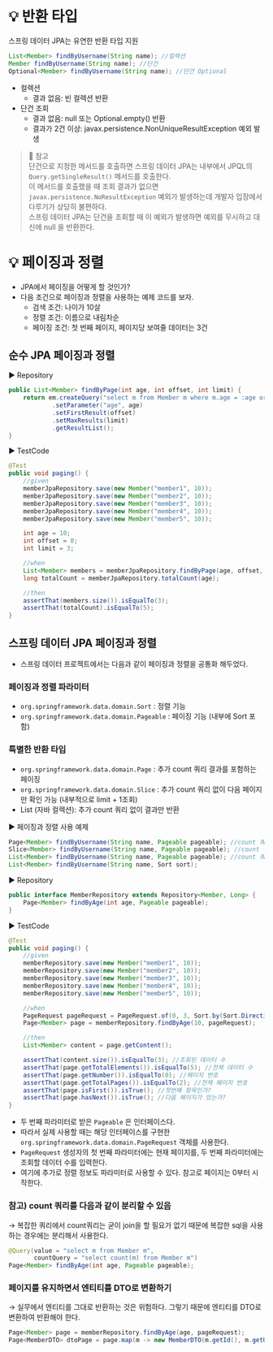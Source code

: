 # 💡 반환 타입
스프링 데이터 JPA는 유연한 반환 타입 지원
```java
List<Member> findByUsername(String name); //컬렉션
Member findByUsername(String name); //단건
Optional<Member> findByUsername(String name); //단건 Optional
```
* 컬렉션
  * 결과 없음: 빈 컬렉션 반환
* 단건 조회
  * 결과 없음: null 또는 Optional.empty() 반환
  * 결과가 2건 이상: javax.persistence.NonUniqueResultException 예외 발생

> 📌 참고   
> 단건으로 지정한 메서드를 호출하면 스프링 데이터 JPA는 내부에서 JPQL의 `Query.getSingleResult()` 메서드를 호출한다.  
> 이 메서드를 호출했을 때 조회 결과가 없으면 `javax.persistence.NoResultException` 예외가 발생하는데 개발자 입장에서 다루기가 상당히 불편하다.   
> 스프링 데이터 JPA는 단건을 조회할 때 이 예외가 발생하면 예외를 무시하고 대신에 null 을 반환한다.

# 💡 페이징과 정렬
* JPA에서 페이징을 어떻게 할 것인가?
* 다음 조건으로 페이징과 정렬을 사용하는 예제 코드를 보자.
  * 검색 조건: 나이가 10살
  * 정렬 조건: 이름으로 내림차순
  * 페이징 조건: 첫 번째 페이지, 페이지당 보여줄 데이터는 3건
 
## 순수 JPA 페이징과 정렬
▶️ Repository
```java
public List<Member> findByPage(int age, int offset, int limit) {
    return em.createQuery("select m from Member m where m.age = :age order by m.username desc", Member.class)
            .setParameter("age", age)
            .setFirstResult(offset)
            .setMaxResults(limit)
            .getResultList();
}
```
▶️ TestCode
```java
@Test
public void paging() {
    //given
    memberJpaRepository.save(new Member("member1", 10));
    memberJpaRepository.save(new Member("member2", 10));
    memberJpaRepository.save(new Member("member3", 10));
    memberJpaRepository.save(new Member("member4", 10));
    memberJpaRepository.save(new Member("member5", 10));

    int age = 10;
    int offset = 0;
    int limit = 3;

    //when
    List<Member> members = memberJpaRepository.findByPage(age, offset, limit);
    long totalCount = memberJpaRepository.totalCount(age);

    //then
    assertThat(members.size()).isEqualTo(3);
    assertThat(totalCount).isEqualTo(5);
}
```

## 스프링 데이터 JPA 페이징과 정렬
* 스프링 데이터 프로젝트에서는 다음과 같이 페이징과 정렬을 공통화 해두었다.

### 페이징과 정렬 파라미터
* `org.springframework.data.domain.Sort` : 정렬 기능
* `org.springframework.data.domain.Pageable` : 페이징 기능 (내부에 Sort 포함)

### 특별한 반환 타입
* `org.springframework.data.domain.Page` : 추가 count 쿼리 결과를 포함하는 페이징
* `org.springframework.data.domain.Slice` : 추가 count 쿼리 없이 다음 페이지만 확인 가능 (내부적으로 limit + 1조회)
* List (자바 컬렉션): 추가 count 쿼리 없이 결과만 반환

▶️ 페이징과 정렬 사용 예제
```java
Page<Member> findByUsername(String name, Pageable pageable); //count 쿼리 사용 
Slice<Member> findByUsername(String name, Pageable pageable); //count 쿼리 사용 안 함
List<Member> findByUsername(String name, Pageable pageable); //count 쿼리 사용 안 함
List<Member> findByUsername(String name, Sort sort);
```

▶️ Repository
```java
public interface MemberRepository extends Repository<Member, Long> {
    Page<Member> findByAge(int age, Pageable pageable);
}
```
▶️ TestCode
```java
@Test
public void paging() {
    //given
    memberRepository.save(new Member("member1", 10));
    memberRepository.save(new Member("member2", 10));
    memberRepository.save(new Member("member3", 10));
    memberRepository.save(new Member("member4", 10));
    memberRepository.save(new Member("member5", 10));

    //when
    PageRequest pageRequest = PageRequest.of(0, 3, Sort.by(Sort.Direction.DESC, "username"));
    Page<Member> page = memberRepository.findByAge(10, pageRequest);

    //then
    List<Member> content = page.getContent();

    assertThat(content.size()).isEqualTo(3); //조회된 데이터 수
    assertThat(page.getTotalElements()).isEqualTo(5); //전체 데이터 수
    assertThat(page.getNumber()).isEqualTo(0); //페이지 번호
    assertThat(page.getTotalPages()).isEqualTo(2); //전체 페이지 번호
    assertThat(page.isFirst()).isTrue(); //첫번째 항목인가?
    assertThat(page.hasNext()).isTrue(); //다음 페이지가 있는가?
}
```
* 두 번째 파라미터로 받은 `Pageable` 은 인터페이스다. 
* 따라서 실제 사용할 때는 해당 인터페이스를 구현한 `org.springframework.data.domain.PageRequest` 객체를 사용한다.
* `PageRequest` 생성자의 첫 번째 파라미터에는 현재 페이지를, 두 번째 파라미터에는 조회할 데이터 수를 입력한다. 
* 여기에 추가로 정렬 정보도 파라미터로 사용할 수 있다. 참고로 페이지는 0부터 시작한다.

### 참고) count 쿼리를 다음과 같이 분리할 수 있음
→ 복잡한 쿼리에서 count쿼리는 굳이 join을 할 필요가 없기 때문에 복잡한 sql을 사용하는 경우에는 분리해서 사용한다. 
```java
@Query(value = "select m from Member m",
       countQuery = "select count(m) from Member m")
Page<Member> findByAge(int age, Pageable pageable);
```

### 페이지를 유지하면서 엔티티를 DTO로 변환하기
→ 실무에서 엔티티를 그대로 반환하는 것은 위험하다. 그렇기 때문에 엔티티를 DTO로 변환하여 반환해야 한다.
```java
Page<Member> page = memberRepository.findByAge(age, pageRequest);
Page<MemberDTO> dtoPage = page.map(m -> new MemberDTO(m.getId(), m.getUsername(), null));
```
